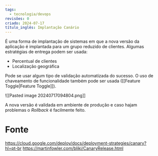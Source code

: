 ```yaml
---
tags:
  - tecnologia/devops
revisões: 0
criado: 2024-07-17
título_inglês: Implantação Canário
---
```

É uma forma de implantação de sistemas em que a nova versão da aplicação é implantada para um grupo reduzido de clientes. Algumas estratégias de entrega podem ser usada:
- Percentual de clientes
- Localização geográfica

Pode se usar algum tipo de validação automatizada do sucesso. O uso de chaveamento de funcionalidade também pode ser usada ([[Feature Toggle|Feature Toggle]]).


![[Pasted image 20240717094804.png]]

A nova versão é validada em ambiente de produção e caso hajam problemas o *Rollback* é facilmente feito. 
# Fonte
https://cloud.google.com/deploy/docs/deployment-strategies/canary?hl=pt-br
https://martinfowler.com/bliki/CanaryRelease.html
